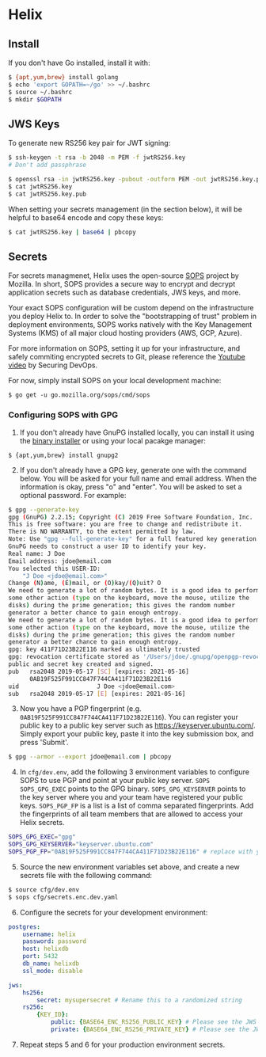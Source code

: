 # Helix


## Install

If you don't have Go installed, install it with:
```sh
$ {apt,yum,brew} install golang
$ echo 'export GOPATH=~/go' >> ~/.bashrc
$ source ~/.bashrc
$ mkdir $GOPATH
```


## JWS Keys

To generate new RS256 key pair for JWT signing:
```sh
$ ssh-keygen -t rsa -b 2048 -m PEM -f jwtRS256.key
# Don't add passphrase

$ openssl rsa -in jwtRS256.key -pubout -outform PEM -out jwtRS256.key.pub
$ cat jwtRS256.key 
$ cat jwtRS256.key.pub
```

When setting your secrets management (in the section below), it will be helpful to base64 encode and copy these keys:
```sh
$ cat jwtRS256.key | base64 | pbcopy
```


## Secrets

For secrets managmenet, Helix uses the open-source [SOPS](https://github.com/mozilla/sops) project by Mozilla. In short, SOPS provides a secure way to encrypt and decrypt application secrets such as database credentials, JWS keys, and more.

Your exact SOPS configuration will be custom depend on the infrastructure you deploy Helix to. In order to solve the "bootstrapping of trust" problem in deployment environments, SOPS works natively with the Key Management Systems (KMS) of all major cloud hosting providers (AWS, GCP, Azure). 

For more information on SOPS, setting it up for your infrastructure, and safely commiting encrypted secrets to Git, please reference the [Youtube video](https://www.youtube.com/watch?v=V2PRhxphH2w) by Securing DevOps.

For now, simply install SOPS on your local development machine:
```
$ go get -u go.mozilla.org/sops/cmd/sops
```


### Configuring SOPS with GPG
1. If you don't already have GnuPG installed locally, you can install it using the [binary installer](https://gnupg.org/download/index.html) or using your local pacakge manager:
```
$ {apt,yum,brew} install gnupg2
```

2. If you don't already have a GPG key, generate one with the command below. You will be asked for your full name and email address. When the information is okay, press "o" and "enter". You will be asked to set a optional password. For example:
```sh
$ gpg --generate-key
gpg (GnuPG) 2.2.15; Copyright (C) 2019 Free Software Foundation, Inc.
This is free software: you are free to change and redistribute it.
There is NO WARRANTY, to the extent permitted by law.
Note: Use "gpg --full-generate-key" for a full featured key generation dialog.
GnuPG needs to construct a user ID to identify your key.
Real name: J Doe
Email address: jdoe@email.com
You selected this USER-ID:
    "J Doe <jdoe@email.com>"
Change (N)ame, (E)mail, or (O)kay/(Q)uit? O
We need to generate a lot of random bytes. It is a good idea to perform
some other action (type on the keyboard, move the mouse, utilize the
disks) during the prime generation; this gives the random number
generator a better chance to gain enough entropy.
We need to generate a lot of random bytes. It is a good idea to perform
some other action (type on the keyboard, move the mouse, utilize the
disks) during the prime generation; this gives the random number
generator a better chance to gain enough entropy.
gpg: key 411F71D23B22E116 marked as ultimately trusted
gpg: revocation certificate stored as '/Users/jdoe/.gnupg/openpgp-revocs.d/0AB19F525F991CC847F744CA411F71D23B22E116.rev'
public and secret key created and signed.
pub   rsa2048 2019-05-17 [SC] [expires: 2021-05-16]
      0AB19F525F991CC847F744CA411F71D23B22E116
uid                      J Doe <jdoe@email.com>
sub   rsa2048 2019-05-17 [E] [expires: 2021-05-16]
```

3. Now you have a PGP fingerprint (e.g. `0AB19F525F991CC847F744CA411F71D23B22E116`). You can register your public key to a public key server such as https://keyserver.ubuntu.com/. Simply export your public key, paste it into the key submission box, and press 'Submit'.
```sh
$ gpg --armor --export jdoe@email.com | pbcopy
```

4. In `cfg/dev.env`, add the following 3 environment variables to configure SOPS to use PGP and point at your public key server. `SOPS SOPS_GPG_EXEC` points to the GPG binary. `SOPS_GPG_KEYSERVER` points to the key server where you and your team have registered your public keys. `SOPS_PGP_FP` is a list is a list of comma separated fingerprints. Add the fingerprints of all team members that are allowed to access your Helix secrets.
```sh
SOPS_GPG_EXEC="gpg"
SOPS_GPG_KEYSERVER="keyserver.ubuntu.com"
SOPS_PGP_FP="0AB19F525F991CC847F744CA411F71D23B22E116" # replace with your own PGP fingerprint
```

5. Source the new environment variables set above, and create a new secrets file with the following command:
```sh
$ source cfg/dev.env
$ sops cfg/secrets.enc.dev.yaml
```

6. Configure the secrets for your development environment:
```yaml
postgres:
    username: helix
    password: password
    host: helixdb
    port: 5432
    db_name: helixdb
    ssl_mode: disable

jws:
    hs256:
        secret: mysupersecret # Rename this to a randomized string
    rs256:
        {KEY_ID}: 
            public: {BASE64_ENC_RS256_PUBLIC_KEY} # Please see the JWS Keys section above
            private: {BASE64_ENC_RS256_PRIVATE_KEY} # Please see the JWS Keys section above
```

7. Repeat steps 5 and 6 for your production environment secrets.

